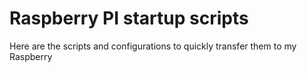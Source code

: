 # Raspberry PI startup scripts

Here are the scripts and configurations to quickly transfer them to my Raspberry
